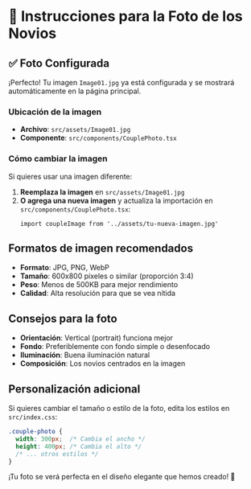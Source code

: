 # 📸 Instrucciones para la Foto de los Novios

## ✅ Foto Configurada

¡Perfecto! Tu imagen `Image01.jpg` ya está configurada y se mostrará automáticamente en la página principal.

### Ubicación de la imagen
- **Archivo**: `src/assets/Image01.jpg`
- **Componente**: `src/components/CouplePhoto.tsx`

### Cómo cambiar la imagen

Si quieres usar una imagen diferente:

1. **Reemplaza la imagen** en `src/assets/Image01.jpg`
2. **O agrega una nueva imagen** y actualiza la importación en `src/components/CouplePhoto.tsx`:
   ```tsx
   import coupleImage from '../assets/tu-nueva-imagen.jpg'
   ```



## Formatos de imagen recomendados

- **Formato**: JPG, PNG, WebP
- **Tamaño**: 600x800 píxeles o similar (proporción 3:4)
- **Peso**: Menos de 500KB para mejor rendimiento
- **Calidad**: Alta resolución para que se vea nítida

## Consejos para la foto

- **Orientación**: Vertical (portrait) funciona mejor
- **Fondo**: Preferiblemente con fondo simple o desenfocado
- **Iluminación**: Buena iluminación natural
- **Composición**: Los novios centrados en la imagen

## Personalización adicional

Si quieres cambiar el tamaño o estilo de la foto, edita los estilos en `src/index.css`:

```css
.couple-photo {
  width: 300px;  /* Cambia el ancho */
  height: 400px; /* Cambia el alto */
  /* ... otros estilos */
}
```

¡Tu foto se verá perfecta en el diseño elegante que hemos creado! 🎉
